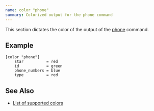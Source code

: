 ```yaml
---
name: color "phone"
summary: Colorized output for the phone command
---
```


This section dictates the color of the output of the
[phone](/documentation/commands/phone) command.

## Example

    [color "phone"]
        star          = red
        id            = green
        phone_numbers = blue
        type          = red

## See Also

* [List of supported colors](/documentation/configuration/color#list_of_supported_colors)

